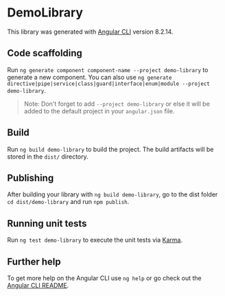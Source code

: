 # DemoLibrary

This library was generated with [Angular CLI](https://github.com/angular/angular-cli) version 8.2.14.

## Code scaffolding

Run `ng generate component component-name --project demo-library` to generate a new component. You can also use `ng generate directive|pipe|service|class|guard|interface|enum|module --project demo-library`.
> Note: Don't forget to add `--project demo-library` or else it will be added to the default project in your `angular.json` file. 

## Build

Run `ng build demo-library` to build the project. The build artifacts will be stored in the `dist/` directory.

## Publishing

After building your library with `ng build demo-library`, go to the dist folder `cd dist/demo-library` and run `npm publish`.

## Running unit tests

Run `ng test demo-library` to execute the unit tests via [Karma](https://karma-runner.github.io).

## Further help

To get more help on the Angular CLI use `ng help` or go check out the [Angular CLI README](https://github.com/angular/angular-cli/blob/master/README.md).
